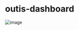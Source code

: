 # outis-dashboard

![image](https://github.com/isaqueveras/outis-dashboard/assets/46972789/e7e58519-3799-46eb-8117-b948b6f10ed6)
